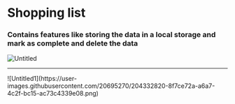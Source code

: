 # Shopping list

### Contains features like storing the data in a local storage and mark as complete and delete the data

![Untitled](https://user-images.githubusercontent.com/20695270/204332814-1f9eea1a-1201-4656-99c7-5ab1355ad9ab.png)
<hr>
![Untitled1](https://user-images.githubusercontent.com/20695270/204332820-8f7ce72a-a6a7-4c2f-bc15-ac73c4339e08.png)
